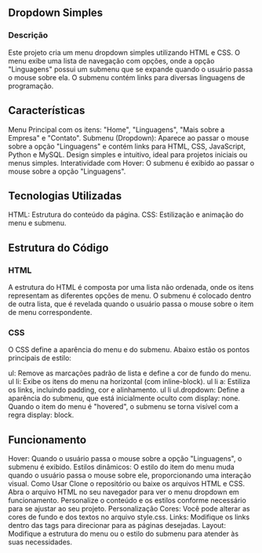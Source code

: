 ## Dropdown Simples
### Descrição

Este projeto cria um menu dropdown simples utilizando HTML e CSS. O menu exibe uma lista de navegação com opções, onde a opção "Linguagens" possui um submenu que se expande quando o usuário passa o mouse sobre ela. O submenu contém links para diversas linguagens de programação.

## Características
Menu Principal com os itens: "Home", "Linguagens", "Mais sobre a Empresa" e "Contato".
Submenu (Dropdown): Aparece ao passar o mouse sobre a opção "Linguagens" e contém links para HTML, CSS, JavaScript, Python e MySQL.
Design simples e intuitivo, ideal para projetos iniciais ou menus simples.
Interatividade com Hover: O submenu é exibido ao passar o mouse sobre a opção "Linguagens".

## Tecnologias Utilizadas
HTML: Estrutura do conteúdo da página.
CSS: Estilização e animação do menu e submenu.

## Estrutura do Código

### HTML
A estrutura do HTML é composta por uma lista não ordenada, onde os itens representam as diferentes opções de menu. O submenu é colocado dentro de outra lista, que é revelada quando o usuário passa o mouse sobre o item de menu correspondente.

### CSS
O CSS define a aparência do menu e do submenu. Abaixo estão os pontos principais de estilo:

ul: Remove as marcações padrão de lista e define a cor de fundo do menu.
ul li: Exibe os itens do menu na horizontal (com inline-block).
ul li a: Estiliza os links, incluindo padding, cor e alinhamento.
ul li ul.dropdown: Define a aparência do submenu, que está inicialmente oculto com display: none. Quando o item do menu é "hovered", o submenu se torna visível com a regra display: block.

## Funcionamento
Hover: Quando o usuário passa o mouse sobre a opção "Linguagens", o submenu é exibido.
Estilos dinâmicos: O estilo do item do menu muda quando o usuário passa o mouse sobre ele, proporcionando uma interação visual.
Como Usar
Clone o repositório ou baixe os arquivos HTML e CSS.
Abra o arquivo HTML no seu navegador para ver o menu dropdown em funcionamento.
Personalize o conteúdo e os estilos conforme necessário para se ajustar ao seu projeto.
Personalização
Cores: Você pode alterar as cores de fundo e dos textos no arquivo style.css.
Links: Modifique os links dentro das tags <a> para direcionar para as páginas desejadas.
Layout: Modifique a estrutura do menu ou o estilo do submenu para atender às suas necessidades.
